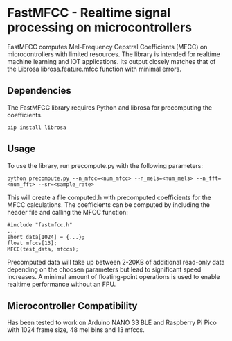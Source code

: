 # FastMFCC - Realtime signal processing on microcontrollers
FastMFCC computes Mel-Frequency Cepstral Coefficients (MFCC) on microcontrollers with limited resources. The library is intended for realtime machine learning and IOT applications. Its output closely matches that of the Librosa librosa.feature.mfcc function with minimal errors.

## Dependencies
The FastMFCC library requires Python and librosa for precomputing the coefficients.

`pip install librosa`

## Usage
To use the library, run precompute.py with the following parameters:

`python precompute.py --n_mfcc=<num_mfcc> --n_mels=<num_mels> --n_fft=<num_fft> --sr=<sample_rate>`

This will create a file computed.h with precomputed coefficients for the MFCC calculations. The coefficients can be computed by including the header file and calling the MFCC function:

```
#include "fastmfcc.h"
...
short data[1024] = {...};
float mfccs[13];
MFCC(test_data, mfccs);
```

Precomputed data will take up between 2-20KB of additional read-only data depending on the choosen parameters but lead to significant speed increases. A minimal amount of floating-point operations is used to enable realtime performance without an FPU.

## Microcontroller Compatibility
Has been tested to work on Arduino NANO 33 BLE and Raspberry Pi Pico with 1024 frame size, 48 mel bins and 13 mfccs.
